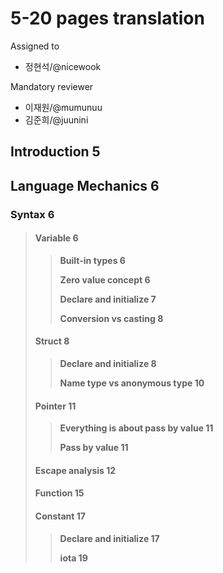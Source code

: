 # 5-20 pages translation

Assigned to

- 정현석/@nicewook

Mandatory reviewer

- 이재원/@mumunuu
- 김준희/@juunini

## Introduction 5

## Language Mechanics 6

### Syntax 6

> #### Variable 6
>
> > **Built-in types 6**
> >
> > **Zero value concept 6**
> >
> > **Declare and initialize 7**
> >
> > **Conversion vs casting 8**
>
> #### Struct 8
>
> > **Declare and initialize 8**
> >
> > **Name type vs anonymous type 10**
>
> #### Pointer 11
>
> > **Everything is about pass by value 11**
> >
> > **Pass by value 11**
>
> #### Escape analysis 12
>
> #### Function 15
>
> #### Constant 17
>
> > **Declare and initialize 17**
> >
> > **iota 19**
